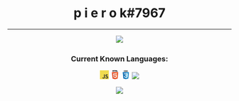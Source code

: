 

<h1 align="center">p i e r o k#7967</h1>
<p align="center">
</p>

---
<p align="center">
  <img src="https://gpvc.arturio.dev/pierokchad" />
</p>
<h3 align="center">Current Known Languages:</h3>
<p align="center">
  <code><img height="20" src="https://raw.githubusercontent.com/github/explore/main/topics/javascript/javascript.png"></code>
  <code><img height="20" src="https://raw.githubusercontent.com/github/explore/main/topics/html/html.png"></code>
  <code><img height="20" src="https://raw.githubusercontent.com/github/explore/main/topics/css/css.png"></code>
  <code><img height="20" src="https://raw.githubusercontent.com/github/explore/main/topics/boostrap/boostrap.png"></code>
</p>

<p align="center">
  <img src="https://github-readme-stats.vercel.app/api/?username=pierokchad&title_color=674fc9&text_color=9f9f9f&show_icons=true&bg_color=00000000&hide_border=true&icon_color=674fc9&hide_title=true&count_private=true" />
</p>



